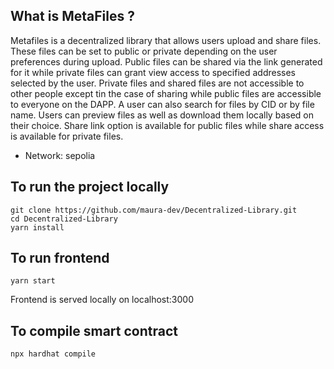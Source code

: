 


## What is MetaFiles ?

Metafiles is a decentralized library that allows users upload and share files. These files can be set to public or private depending on the user preferences during upload. Public files can be shared via the link generated for it while private files can grant view access to specified addresses selected by the user. Private files and shared files are not accessible to other people except tin the case of sharing while public files are accessible to everyone on the DAPP. 
A user can also search for files by CID or by file name. 
Users can preview files as well as download them locally based on their choice. Share link option is available for public files while share access is available for private files.

* Network: sepolia


## To run the project locally

```
git clone https://github.com/maura-dev/Decentralized-Library.git
cd Decentralized-Library
yarn install
```

## To run frontend
```
yarn start
```
Frontend is served locally on localhost:3000

## To compile smart contract
```
npx hardhat compile
```
